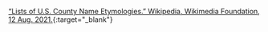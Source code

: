 ---
---

[“Lists of U.S. County Name Etymologies.” Wikipedia, Wikimedia Foundation, 12 Aug. 2021.](https://en.wikipedia.org/wiki/Lists_of_U.S._county_name_etymologies){:target="_blank"}
